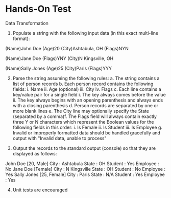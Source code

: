 # Hands-On Test
Data Transformation

1. Populate a string with the following input data (in this exact multi-line format):

(Name)John Doe
(Age)20
(City)Ashtabula, OH
(Flags)NYN

(Name)Jane Doe
(Flags)YNY
(City)N Kingsville, OH

(Name)Sally Jones
(Age)25
(City)Paris
(Flags)YYY

2. Parse the string assuming the following rules:
	a. The string contains a list of person records
	b. Each person record contains the following fields:
		i. Name
		ii. Age (optional) 
		iii. City 
		iv. Flags
	c. Each line contains a key/value pair for a single field
		i. The key always comes before the value 
		ii. The key always begins with an opening parenthesis and always ends with a closing parenthesis
	d. Person records are separated by one or more blank lines
	e. The City line may optionally specify the State (separated by a comma)f. The Flags field will always contain exactly three Y or N characters which represent the Boolean values for the following fields in this order:
		i. Is Female
		ii. Is Student
		iii. Is Employee
	g. Invalid or improperly formatted data should be handled gracefully and output with "Invalid data, unable to process"

3. Output the records to the standard output (console) so that they are displayed as follows:

John Doe [20, Male]
	City : Ashtabula
	State : OH
	Student : Yes
	Employee : No 
Jane Doe [Female]
	City : N Kingsville
	State : OH
	Student : No
	Employee : Yes 
Sally Jones [25, Female]
	City : Paris
	State : N/A
	Student : Yes
	Employee : Yes

4. Unit tests are encouraged
